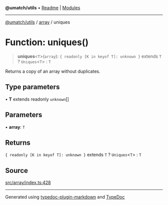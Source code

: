 **@umatch/utils** • [Readme](../../index.md) \| [Modules](../../modules.md)

***

[@umatch/utils](../../modules.md) / [array](../index.md) / uniques

# Function: uniques()

> **uniques**\<`T`\>(`array`): `{ readonly [K in keyof T]: unknown }` extends `T` ? `Uniques`\<`T`\> : `T`

Returns a copy of an array without duplicates.

## Type parameters

• **T** extends readonly `unknown`[]

## Parameters

• **array**: `T`

## Returns

`{ readonly [K in keyof T]: unknown }` extends `T` ? `Uniques`\<`T`\> : `T`

## Source

[src/array/index.ts:428](https://github.com/umatch-oficial/utils/blob/6e00801/src/array/index.ts#L428)

***

Generated using [typedoc-plugin-markdown](https://www.npmjs.com/package/typedoc-plugin-markdown) and [TypeDoc](https://typedoc.org/)
